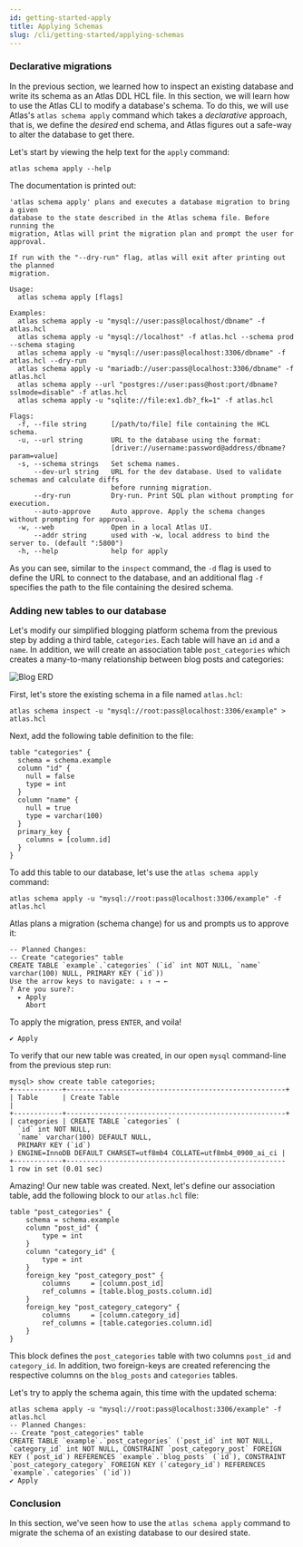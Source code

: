 ```yaml
---
id: getting-started-apply
title: Applying Schemas
slug: /cli/getting-started/applying-schemas
---
```


### Declarative migrations

In the previous section, we learned how to inspect an existing database and write
its schema as an Atlas DDL HCL file. In this section, we will learn how to use
the Atlas CLI to modify a database's schema. To do this, we will use Atlas's 
`atlas schema apply` command which takes a _declarative_ approach, that is,
we define the _desired_ end schema, and Atlas figures out a safe-way to alter
the database to get there. 

Let's start by viewing the help text for the `apply` command:

```shell
atlas schema apply --help
```
The documentation is printed out:
```text
'atlas schema apply' plans and executes a database migration to bring a given
database to the state described in the Atlas schema file. Before running the
migration, Atlas will print the migration plan and prompt the user for approval.

If run with the "--dry-run" flag, atlas will exit after printing out the planned
migration.

Usage:
  atlas schema apply [flags]

Examples:
  atlas schema apply -u "mysql://user:pass@localhost/dbname" -f atlas.hcl
  atlas schema apply -u "mysql://localhost" -f atlas.hcl --schema prod --schema staging
  atlas schema apply -u "mysql://user:pass@localhost:3306/dbname" -f atlas.hcl --dry-run
  atlas schema apply -u "mariadb://user:pass@localhost:3306/dbname" -f atlas.hcl
  atlas schema apply --url "postgres://user:pass@host:port/dbname?sslmode=disable" -f atlas.hcl
  atlas schema apply -u "sqlite://file:ex1.db?_fk=1" -f atlas.hcl

Flags:
  -f, --file string      [/path/to/file] file containing the HCL schema.
  -u, --url string       URL to the database using the format:
                         [driver://username:password@address/dbname?param=value]
  -s, --schema strings   Set schema names.
      --dev-url string   URL for the dev database. Used to validate schemas and calculate diffs
                         before running migration.
      --dry-run          Dry-run. Print SQL plan without prompting for execution.
      --auto-approve     Auto approve. Apply the schema changes without prompting for approval.
  -w, --web              Open in a local Atlas UI.
      --addr string      used with -w, local address to bind the server to. (default ":5800")
  -h, --help             help for apply
```
As you can see, similar to the `inspect` command, the `-d` flag is used to define the
URL to connect to the database, and an additional flag `-f` specifies the path to
the file containing the desired schema. 

### Adding new tables to our database

Let's modify our simplified blogging platform schema from the previous step by adding
a third table, `categories`. Each table will have an `id` and a `name`. In addition,
we will create an association table `post_categories` which creates a many-to-many
relationship between blog posts and categories:

![Blog ERD](https://atlasgo.io/uploads/images/blog-erd-2.png)

First, let's store the existing schema in a file named `atlas.hcl`:
```shell
atlas schema inspect -u "mysql://root:pass@localhost:3306/example" > atlas.hcl
```
Next, add the following table definition to the file:
```hcl
table "categories" {
  schema = schema.example
  column "id" {
    null = false
    type = int
  }
  column "name" {
    null = true
    type = varchar(100)
  }
  primary_key {
    columns = [column.id]
  }
}
```

To add this table to our database, let's use the `atlas schema apply` command:
```shell
atlas schema apply -u "mysql://root:pass@localhost:3306/example" -f atlas.hcl 
```
Atlas plans a migration (schema change) for us and prompts us to approve it:
```text
-- Planned Changes:
-- Create "categories" table
CREATE TABLE `example`.`categories` (`id` int NOT NULL, `name` varchar(100) NULL, PRIMARY KEY (`id`))
Use the arrow keys to navigate: ↓ ↑ → ←
? Are you sure?:
  ▸ Apply
    Abort
```
To apply the migration, press `ENTER`, and voila!
```text
✔ Apply
```

To verify that our new table was created, in our open `mysql` command-line from the 
previous step run:
```text
mysql> show create table categories;
+------------+------------------------------------------------------+
| Table      | Create Table                                                                                                                                                                 |
+------------+------------------------------------------------------+
| categories | CREATE TABLE `categories` (
  `id` int NOT NULL,
  `name` varchar(100) DEFAULT NULL,
  PRIMARY KEY (`id`)
) ENGINE=InnoDB DEFAULT CHARSET=utf8mb4 COLLATE=utf8mb4_0900_ai_ci |
+------------+------------------------------------------------------
1 row in set (0.01 sec)
```

Amazing! Our new table was created. Next, let's define our association table,
add the following block to our `atlas.hcl` file:
```hcl
table "post_categories" {
    schema = schema.example
    column "post_id" {
        type = int
    }
    column "category_id" {
        type = int
    }
    foreign_key "post_category_post" {
        columns     = [column.post_id]
        ref_columns = [table.blog_posts.column.id]
    }
    foreign_key "post_category_category" {
        columns     = [column.category_id]
        ref_columns = [table.categories.column.id]
    }
}
```
This block defines the `post_categories` table with two columns `post_id` and `category_id`. 
In addition, two foreign-keys are created referencing the respective columns on the `blog_posts`
and `categories` tables. 

Let's try to apply the schema again, this time with the updated schema:
```text
atlas schema apply -u "mysql://root:pass@localhost:3306/example" -f atlas.hcl
-- Planned Changes:
-- Create "post_categories" table
CREATE TABLE `example`.`post_categories` (`post_id` int NOT NULL, `category_id` int NOT NULL, CONSTRAINT `post_category_post` FOREIGN KEY (`post_id`) REFERENCES `example`.`blog_posts` (`id`), CONSTRAINT `post_category_category` FOREIGN KEY (`category_id`) REFERENCES `example`.`categories` (`id`))
✔ Apply
```

### Conclusion 

In this section, we've seen how to use the `atlas schema apply` command to migrate
the schema of an existing database to our desired state.